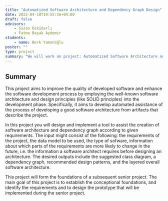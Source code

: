 ```yaml
---
title: "Automatized Software Architecture and Dependency Graph Design"
date: 2022-04-18T19:55:16+04:00
draft: false
advisors: 
    - Suzan Üsküdarlı
    - Fatma Başak Aydemir
students: 
    - name: Berk Yamanoğlu
poster: ""
type: project
summary: "We will work on project: Automatized Software Architecture and Dependency Graph Design"
---
```


## Summary
This project aims to improve the quality of developed software and enhance the software development process by employing the well-known software architecture and design principles (like SOLID principles) into the development phase. Specifically, it aims to develop automated assistance of the process of  developing a good software architecture from artifacts that describe the project.
 
In this project you will design and implement a tool to assist the creation of software architecture and dependency graph according to given requirements. The input might consist of the following: the requirements of the project, the data model to be used, the type of sofware, information about which parts of the requirements are more likely to change in the future, i.e. the information a software architect requires before designing an architecture. The desired outputs include the suggested class diagram, a dependency graph, recommended design patterns, and the layered overall software architecture.
 
This project will form the foundations of a subsequent senior project. The main goal of this project is to establish the conceptional foundations, and identify the requirements and to design the prototype that will be implemented during the senior project.


